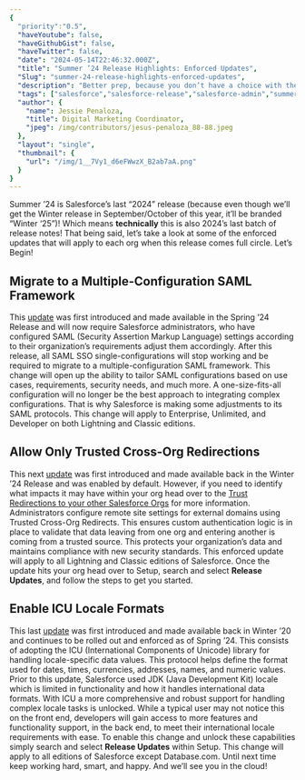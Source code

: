 ```yaml
---
{
  "priority":"0.5",
  "haveYoutube": false,
  "haveGithubGist": false,
  "haveTwitter": false,
  "date": "2024-05-14T22:46:32.000Z",
  "title": "Summer ’24 Release Highlights: Enforced Updates",
  "Slug": "summer-24-release-highlights-enforced-updates",
  "description": "Better prep, because you don’t have a choice with these..",
  "tags": ["salesforce","salesforce-release","salesforce-admin","summer-24-release","salesforce-summer-24"],
  "author": {
    "name": Jessie Penaloza,
    "title": Digital Marketing Coordinator,
    "jpeg": /img/contributors/jesus-penaloza_88-88.jpeg
  },
  "layout": "single",
  "thumbnail": {
    "url": "/img/1__7Vy1_d6eFWwzX_B2ab7aA.png"
  }
}
---
```

Summer ’24 is Salesforce’s last “2024” release (because even though we’ll get the Winter release in September/October of this year, it’ll be branded “Winter ‘25”)! Which means **technically** this is also 2024’s last batch of release notes! That being said, let’s take a look at some of the enforced updates that will apply to each org when this release comes full circle.
Let’s Begin!

## Migrate to a Multiple-Configuration SAML Framework

This [update](https://help.salesforce.com/s/articleView?id=release-notes.rn_security_saml_release_update.htm&amp;release=250&amp;type=5) was first introduced and made available in the Spring ’24 Release and will now require Salesforce administrators, who have configured SAML (Security Assertion Markup Language) settings according to their organization’s requirements adjust them accordingly.
After this release, all SAML SSO single-configurations will stop working and be required to migrate to a multiple-configuration SAML framework. This change will open up the ability to tailor SAML configurations based on use cases, requirements, security needs, and much more. A one-size-fits-all configuration will no longer be the best approach to integrating complex configurations. That is why Salesforce is making some adjustments to its SAML protocols.
This change will apply to Enterprise, Unlimited, and Developer on both Lightning and Classic editions.

## Allow Only Trusted Cross-Org Redirections

This next [update](https://help.salesforce.com/s/articleView?id=release-notes.rn_security_other_crossorg_redirections_ru.htm&amp;release=250&amp;type=5) was first introduced and made available back in the Winter ’24 Release and was enabled by default. However, if you need to identify what impacts it may have within your org head over to the [Trust Redirections to your other Salesforce Orgs](https://help.salesforce.com/s/articleView?id=sf.security_trusted_urls_external_redirections_orgs.htm&amp;language=en_US&amp;type=5) for more information.
Administrators configure remote site settings for external domains using Trusted Cross-Org Redirects. This ensures custom authentication logic is in place to validate that data leaving from one org and entering another is coming from a trusted source. This protects your organization’s data and maintains compliance with new security standards.
This enforced update will apply to all Lightning and Classic editions of Salesforce. Once the update hits your org head over to Setup, search and select <strong>Release Updates</strong>, and follow the steps to get you started.

## Enable ICU Locale Formats

This last [update](https://help.salesforce.com/s/articleView?id=release-notes.rn_customization_globalization_enable_icu_locale_formats_release_update.htm&amp;release=250&amp;type=5) was first introduced and made available back in Winter ’20 and continues to be rolled out and enforced as of Spring ’24. This consists of adopting the ICU (International Components of Unicode) library for handling locale-specific data values. This protocol helps define the format used for dates, times, currencies, addresses, names, and numeric values.
Prior to this update, Salesforce used JDK (Java Development Kit) locale which is limited in functionality and how it handles international data formats. With ICU a more comprehensive and robust support for handling complex locale tasks is unlocked. While a typical user may not notice this on the front end, developers will gain access to more features and functionality support, in the back end, to meet their international locale requirements with ease.
To enable this change and unlock these capabilities simply search and select <strong>Release Updates</strong> within Setup. This change will apply to all editions of Salesforce except Database.com.
Until next time keep working hard, smart, and happy. And we’ll see you in the cloud!
